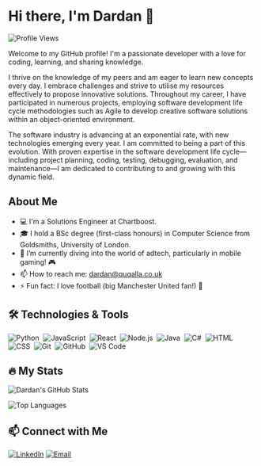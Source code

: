 # Hi there, I'm Dardan 👋

![Profile Views](https://komarev.com/ghpvc/?username=dquqalla&color=blueviolet)

Welcome to my GitHub profile! I'm a passionate developer with a love for coding, learning, and sharing knowledge.

I thrive on the knowledge of my peers and am eager to learn new concepts every day. I embrace challenges and strive to utilise my resources effectively to propose innovative solutions. Throughout my career, I have participated in numerous projects, employing software development life cycle methodologies such as Agile to develop creative software solutions within an object-oriented environment.

The software industry is advancing at an exponential rate, with new technologies emerging every year. I am committed to being a part of this evolution. With proven expertise in the software development life cycle—including project planning, coding, testing, debugging, evaluation, and maintenance—I am dedicated to contributing to and growing with this dynamic field.

## About Me

- 💻 I'm a Solutions Engineer at Chartboost.
- 🎓 I hold a BSc degree (first-class honours) in Computer Science from Goldsmiths, University of London.
- 🌱 I’m currently diving into the world of adtech, particularly in mobile gaming! 🎮
- 📫 How to reach me: [dardan@quqalla.co.uk](mailto:dardan@quqalla.co.uk)
- ⚡ Fun fact: I love football (big Manchester United fan!) 🔴

## 🛠️ Technologies & Tools

![Python](https://img.shields.io/badge/-Python-05122A?style=flat&logo=python)&nbsp;
![JavaScript](https://img.shields.io/badge/-JavaScript-05122A?style=flat&logo=javascript)&nbsp;
![React](https://img.shields.io/badge/-React-05122A?style=flat&logo=react)&nbsp;
![Node.js](https://img.shields.io/badge/-Node.js-05122A?style=flat&logo=node.js)&nbsp;
![Java](https://img.shields.io/badge/-Java-05122A?style=flat&logo=java)&nbsp;
![C#](https://img.shields.io/badge/-C%23-05122A?style=flat&logo=c-sharp)&nbsp;
![HTML](https://img.shields.io/badge/-HTML-05122A?style=flat&logo=html5)&nbsp;
![CSS](https://img.shields.io/badge/-CSS-05122A?style=flat&logo=css3)&nbsp;
![Git](https://img.shields.io/badge/-Git-05122A?style=flat&logo=git)&nbsp;
![GitHub](https://img.shields.io/badge/-GitHub-05122A?style=flat&logo=github)&nbsp;
![VS Code](https://img.shields.io/badge/-VS%20Code-05122A?style=flat&logo=visual-studio-code)&nbsp;

## 🔥 My Stats

![Dardan's GitHub Stats](https://github-readme-stats.vercel.app/api?username=dquqalla&show_icons=true&hide_border=true&count_private=true&theme=radical)

![Top Languages](https://github-readme-stats.vercel.app/api/top-langs/?username=dquqalla&layout=compact&hide_border=true&theme=radical)

## 📫 Connect with Me

[![LinkedIn](https://img.shields.io/badge/-LinkedIn-05122A?style=flat&logo=linkedin&logoColor=white)](https://www.linkedin.com/in/dquqalla/)
[![Email](https://img.shields.io/badge/-Email-05122A?style=flat&logo=gmail&logoColor=white)](mailto:dardan@quqalla.co.uk)
